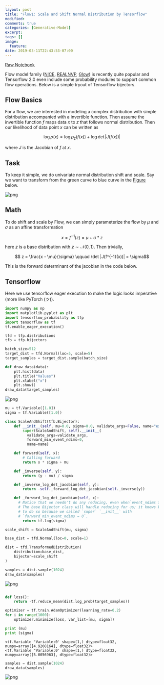 ```yaml
---
layout: post
title: "Flow1: Scale and Shift Normal Distribution by Tensorflow"
modified:
comments: true
categories: [Generative-Model]
excerpt:
tags: []
image:
  feature:
date: 2019-03-11T22:43:53-07:00
---
```


[Raw Notebook](Flow-1.ipynb)


Flow model family ([NICE](https://arxiv.org/abs/1410.8516), [REALNVP](https://arxiv.org/pdf/1605.08803.pdf), [Glow](https://arxiv.org/abs/1807.03039)) is recently quite popular and Tensorflow 2.0 even include some probability modules to support common flow operations. Below is a simple tryout of Tensorflow bijectors.

## Flow Basics 
For a flow, we are interested in modeling a complex distribution with simple distribution accompanied with a invertible function. Then assume the invertible function $f$ maps data $x$ to $z$ that follows normal distribution. Then our likelihood of data point $x$ can be written as 

$$
  \log p(x) = \log p_z(f(x)) + \log \det |J(f(x))| 
$$ 

where $J$ is the Jacobian of $f$ at $x$.

## Task
To keep it simple, we do univariate normal distribution shift and scale. Say we want to transform from the green curve to blue curve in the [Figure](https://en.wikipedia.org/wiki/File:Normal_Distribution_PDF.svg) below.


![png](normal-dist.png)


## Math
To do shift and scale by Flow, we can simply parameterize the flow by $\mu$ and $\sigma$ as an affine transformation

$$
  x = f^{-1}(z) = \mu + \sigma * z
$$

here $z$ is a base distribution with $z \sim \mathcal{N}(0, 1)$. Then trivially, 

$$
z = \frac{x - \mu}{\sigma} \qquad \det |J(f^{-1}(x))| = \sigma$$

This is the forward determinant of the jacobian in the code below. 

## Tensorflow

Here we use tensorflow eager execution to make the logic looks imperative (more like PyTorch (ツ)).


```python
import numpy as np
import matplotlib.pyplot as plt
import tensorflow_probability as tfp
import tensorflow as tf
tf.enable_eager_execution()

tfd = tfp.distributions
tfb = tfp.bijectors
```

```python
batch_size=512
target_dist = tfd.Normal(loc=5, scale=5)
target_samples = target_dist.sample(batch_size)
```


```python
def draw_data(data):
    plt.hist(data)
    plt.title("Values")
    plt.xlabel("x")
    plt.show()
draw_data(target_samples)
```


![png](output_3_0.png)



```python
mu = tf.Variable([1.0])
sigma = tf.Variable([1.0])

class ScaleAndShift(tfb.Bijector):
    def __init__(self, mu=0.0, sigma=0.0, validate_args=False, name="exp"):
        super(ScaleAndShift, self).__init__(
          validate_args=validate_args,
          forward_min_event_ndims=0,
          name=name)

    def forward(self, x):
        # Calling forward
        return x * sigma + mu

    def _inverse(self, y):
        return (y - mu) / sigma

    def _inverse_log_det_jacobian(self, y):
        return -self._forward_log_det_jacobian(self._inverse(y))

    def _forward_log_det_jacobian(self, x):
      # Notice that we needn't do any reducing, even when`event_ndims > 0`.
      # The base Bijector class will handle reducing for us; it knows how
      # to do so because we called `super` `__init__` with
      # `forward_min_event_ndims = 0`.
        return tf.log(sigma)

scale_shift = ScaleAndShift(mu, sigma)
```


```python
base_dist = tfd.Normal(loc=0, scale=1)

dist = tfd.TransformedDistribution(
    distribution=base_dist,
    bijector=scale_shift
)

```


```python
samples = dist.sample(1024)
draw_data(samples)
```


![png](output_6_1.png)



```python

def loss():
    return -tf.reduce_mean(dist.log_prob(target_samples))

optimizer = tf.train.AdamOptimizer(learning_rate=0.2)
for i in range(1000):
    optimizer.minimize(loss, var_list=[mu, sigma])

print (mu)
print (sigma)
```

    <tf.Variable 'Variable:0' shape=(1,) dtype=float32, numpy=array([4.9208164], dtype=float32)>
    <tf.Variable 'Variable:0' shape=(1,) dtype=float32, numpy=array([5.0056963], dtype=float32)>



```python
samples = dist.sample(1024)
draw_data(samples)
```


![png](output_8_0.png)

